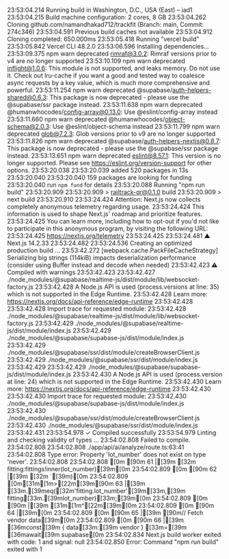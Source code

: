 23:53:04.214 Running build in Washington, D.C., USA (East) – iad1
23:53:04.215 Build machine configuration: 2 cores, 8 GB
23:53:04.262 Cloning github.com/namandhakad712/trackfit (Branch: main, Commit: 274c346)
23:53:04.591 Previous build caches not available
23:53:04.912 Cloning completed: 650.000ms
23:53:05.418 Running "vercel build"
23:53:05.842 Vercel CLI 48.2.0
23:53:06.596 Installing dependencies...
23:53:09.375 npm warn deprecated rimraf@3.0.2: Rimraf versions prior to v4 are no longer supported
23:53:10.109 npm warn deprecated inflight@1.0.6: This module is not supported, and leaks memory. Do not use it. Check out lru-cache if you want a good and tested way to coalesce async requests by a key value, which is much more comprehensive and powerful.
23:53:11.254 npm warn deprecated @supabase/auth-helpers-shared@0.6.3: This package is now deprecated - please use the @supabase/ssr package instead.
23:53:11.638 npm warn deprecated @humanwhocodes/config-array@0.13.0: Use @eslint/config-array instead
23:53:11.660 npm warn deprecated @humanwhocodes/object-schema@2.0.3: Use @eslint/object-schema instead
23:53:11.799 npm warn deprecated glob@7.2.3: Glob versions prior to v9 are no longer supported
23:53:11.826 npm warn deprecated @supabase/auth-helpers-nextjs@0.8.7: This package is now deprecated - please use the @supabase/ssr package instead.
23:53:13.651 npm warn deprecated eslint@8.57.1: This version is no longer supported. Please see https://eslint.org/version-support for other options.
23:53:20.038 
23:53:20.039 added 520 packages in 13s
23:53:20.040 
23:53:20.040 159 packages are looking for funding
23:53:20.040   run `npm fund` for details
23:53:20.088 Running "npm run build"
23:53:20.909 
23:53:20.909 > railtrack-qr@0.1.0 build
23:53:20.909 > next build
23:53:20.910 
23:53:24.424 Attention: Next.js now collects completely anonymous telemetry regarding usage.
23:53:24.424 This information is used to shape Next.js' roadmap and prioritize features.
23:53:24.425 You can learn more, including how to opt-out if you'd not like to participate in this anonymous program, by visiting the following URL:
23:53:24.425 https://nextjs.org/telemetry
23:53:24.425 
23:53:24.481   ▲ Next.js 14.2.33
23:53:24.482 
23:53:24.536    Creating an optimized production build ...
23:53:42.272 <w> [webpack.cache.PackFileCacheStrategy] Serializing big strings (114kiB) impacts deserialization performance (consider using Buffer instead and decode when needed)
23:53:42.423  ⚠ Compiled with warnings
23:53:42.423 
23:53:42.427 ./node_modules/@supabase/realtime-js/dist/module/lib/websocket-factory.js
23:53:42.428 A Node.js API is used (process.versions at line: 35) which is not supported in the Edge Runtime.
23:53:42.428 Learn more: https://nextjs.org/docs/api-reference/edge-runtime
23:53:42.428 
23:53:42.428 Import trace for requested module:
23:53:42.428 ./node_modules/@supabase/realtime-js/dist/module/lib/websocket-factory.js
23:53:42.429 ./node_modules/@supabase/realtime-js/dist/module/index.js
23:53:42.429 ./node_modules/@supabase/supabase-js/dist/module/index.js
23:53:42.429 ./node_modules/@supabase/ssr/dist/module/createBrowserClient.js
23:53:42.429 ./node_modules/@supabase/ssr/dist/module/index.js
23:53:42.429 
23:53:42.429 ./node_modules/@supabase/supabase-js/dist/module/index.js
23:53:42.430 A Node.js API is used (process.version at line: 24) which is not supported in the Edge Runtime.
23:53:42.430 Learn more: https://nextjs.org/docs/api-reference/edge-runtime
23:53:42.430 
23:53:42.430 Import trace for requested module:
23:53:42.430 ./node_modules/@supabase/supabase-js/dist/module/index.js
23:53:42.430 ./node_modules/@supabase/ssr/dist/module/createBrowserClient.js
23:53:42.430 ./node_modules/@supabase/ssr/dist/module/index.js
23:53:42.431 
23:53:54.978  ✓ Compiled successfully
23:53:54.979    Linting and checking validity of types ...
23:54:02.808 Failed to compile.
23:54:02.808 
23:54:02.808 ./app/api/ai/analyze/route.ts:63:41
23:54:02.808 Type error: Property 'lot_number' does not exist on type 'never'.
23:54:02.808 
23:54:02.808 [0m [90m 61 |[39m [32m        fitting:fittings!inner(lot_number)[39m[0m
23:54:02.809 [0m [90m 62 |[39m [32m      `[39m)[0m
23:54:02.809 [0m[31m[1m>[22m[39m[90m 63 |[39m       [33m.[39meq([32m'fitting.lot_number'[39m[33m,[39m fitting[33m.[39mlot_number)[33m;[39m[0m
23:54:02.809 [0m [90m    |[39m                                         [31m[1m^[22m[39m[0m
23:54:02.809 [0m [90m 64 |[39m[0m
23:54:02.809 [0m [90m 65 |[39m     [90m// Fetch vendor data[39m[0m
23:54:02.809 [0m [90m 66 |[39m     [36mconst[39m { data[33m:[39m vendor } [33m=[39m [36mawait[39m supabase[0m
23:54:02.834 Next.js build worker exited with code: 1 and signal: null
23:54:02.850 Error: Command "npm run build" exited with 1